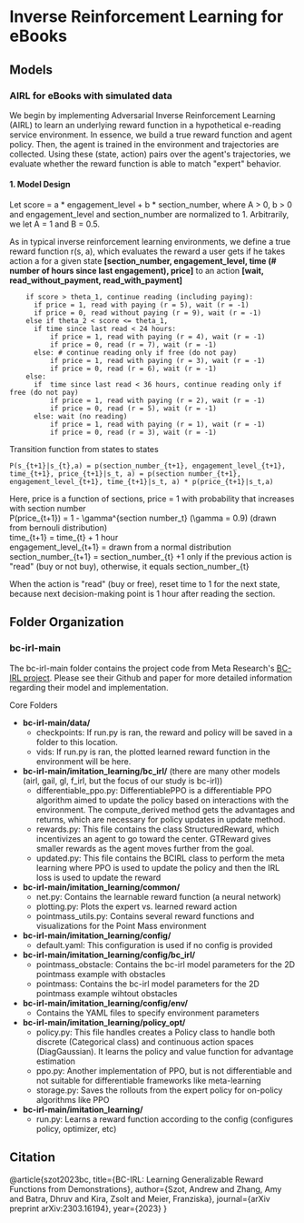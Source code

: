 # Inverse Reinforcement Learning for eBooks

## Models

### AIRL for eBooks with simulated data
We begin by implementing Adversarial Inverse Reinforcement Learning (AIRL) to learn an underlying reward function in a hypothetical e-reading service environment. In essence, we build a true reward function and agent policy. Then, the agent is trained in the environment and trajectories are collected. Using these (state, action) pairs over the agent's trajectories, we evaluate whether the reward function is able to match "expert" behavior.

#### 1. Model Design
Let score = a * engagement_level + b * section_number, where A > 0, b > 0 and engagement_level and section_number are normalized to 1. Arbitrarily, we let A = 1 and B = 0.5.

As in typical inverse reinforcement learning environments, we define a true reward function r(s, a), which evaluates the reward a user gets if he takes action a for a given state **[section_number, engagement_level, time (# number of hours since last engagement), price]** to an action **[wait, read_without_payment, read_with_payment]**

```
    if score > theta_1, continue reading (including paying):
      if price = 1, read with paying (r = 5), wait (r = -1)
      if price = 0, read without paying (r = 9), wait (r = -1)
    else if theta_2 < score <= theta_1, 
      if time since last read < 24 hours:
          if price = 1, read with paying (r = 4), wait (r = -1)
          if price = 0, read (r = 7), wait (r = -1)
      else: # continue reading only if free (do not pay)
          if price = 1, read with paying (r = 3), wait (r = -1)
          if price = 0, read (r = 6), wait (r = -1)
    else:
      if  time since last read < 36 hours, continue reading only if free (do not pay) 
          if price = 1, read with paying (r = 2), wait (r = -1)
          if price = 0, read (r = 5), wait (r = -1)
      else: wait (no reading)
          if price = 1, read with paying (r = 1), wait (r = -1)
          if price = 0, read (r = 3), wait (r = -1)
```
Transition function from states to states
```
P(s_{t+1}|s_{t},a) = p(section_number_{t+1}, engagement_level_{t+1}, time_{t+1}, price_{t+1}|s_t, a) = p(section number_{t+1}, engagement_level_{t+1}, time_{t+1}|s_t, a) * p(price_{t+1}|s_t,a)
```

Here, price is a function of sections, price = 1 with probability that increases with section number  
P(price_{t+1}) =  1 - \gamma^{section number_t} (\gamma = 0.9) (drawn from bernouli distribution)  
time_{t+1} = time_{t} + 1 hour  
engagement_level_{t+1} = drawn from a normal distribution  
section_number_{t+1} = section_number_{t} +1 only if the previous action is "read" (buy or not buy), otherwise, it equals section_number_{t}  

When the action is "read" (buy or free), reset time to 1 for the next state, because next decision-making point is 1 hour after reading the section.

## Folder Organization

### bc-irl-main

The bc-irl-main folder contains the project code from Meta Research's [BC-IRL project](https://github.com/facebookresearch/bc-irl). Please see their Github and paper for more detailed information regarding their model and implementation. 

Core Folders
- **bc-irl-main/data/**
    - checkpoints: If run.py is ran, the reward and policy will be saved in a folder to this location.
    - vids: If run.py is ran, the plotted learned reward function in the environment will be here.
- **bc-irl-main/imitation_learning/bc_irl/** (there are many other models (airl, gail, gl, f_irl, but the focus of our study is bc-irl))
    - differentiable_ppo.py: DifferentiablePPO is a differentiable PPO algorithm aimed to update the policy based on interactions with the environment. The compute_derived method gets the advantages and returns, which are necessary for policy updates in update method.
    - rewards.py: This file contains the class StructuredReward, which incentivizes an agent to go toward the center. GTReward gives smaller rewards as the agent moves further from the goal.
    - updated.py: This file contains the BCIRL class to perform the meta learning where PPO is used to update the policy and then the IRL loss is used to update the reward
- **bc-irl-main/imitation_learning/common/**
    - net.py: Contains the learnable reward function (a neural network)
    - plotting.py: Plots the expert vs. learned reward action
    - pointmass_utils.py: Contains several reward functions and visualizations for the Point Mass environment
- **bc-irl-main/imitation_learning/config/**
    - default.yaml: This configuration is used if no config is provided
- **bc-irl-main/imitation_learning/config/bc_irl/**
    - pointmass_obstacle: Contains the bc-irl model parameters for the 2D pointmass example with obstacles
    - pointmass: Contains the bc-irl model parameters for the 2D pointmass example wihtout obstacles
- **bc-irl-main/imitation_learning/config/env/**
    - Contains the YAML files to specify environment parameters
- **bc-irl-main/imitation_learning/policy_opt/**
    - policy.py: This file handles creates a Policy class to handle both discrete (Categorical class) and continuous action spaces (DiagGaussian). It learns the policy and value function for advantage estimation
    - ppo.py: Another implementation of PPO, but is not differentiable and not suitable for differentiable frameworks like meta-learning
    - storage.py: Saves the rollouts from the expert policy for on-policy algorithms like PPO
- **bc-irl-main/imitation_learning/**
    - run.py: Learns a reward function according to the config (configures policy, optimizer, etc)




## Citation
@article{szot2023bc,
  title={BC-IRL: Learning Generalizable Reward Functions from Demonstrations},
  author={Szot, Andrew and Zhang, Amy and Batra, Dhruv and Kira, Zsolt and Meier, Franziska},
  journal={arXiv preprint arXiv:2303.16194},
  year={2023}
}